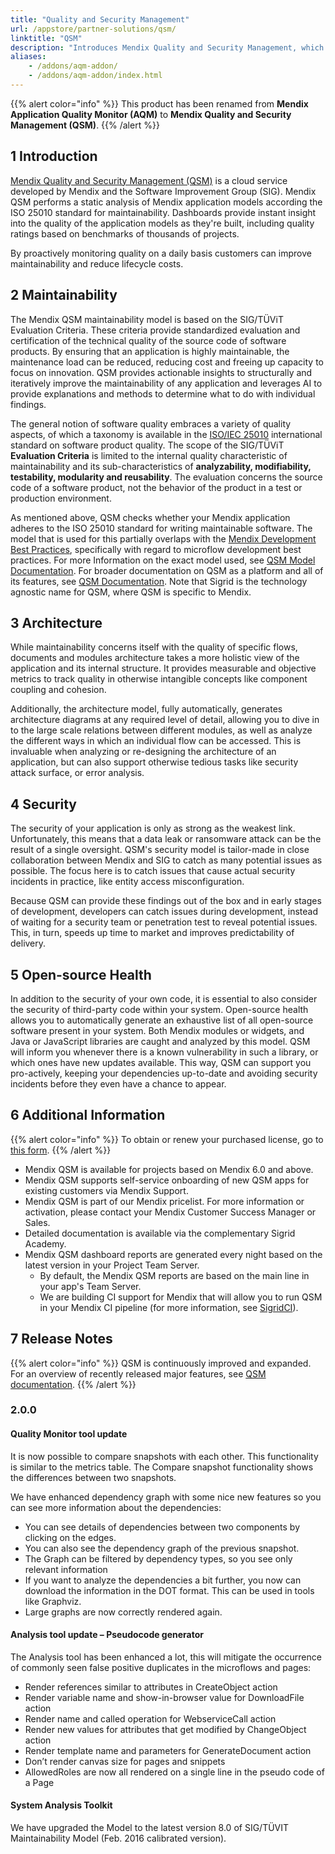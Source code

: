 ```yaml
---
title: "Quality and Security Management"
url: /appstore/partner-solutions/qsm/
linktitle: "QSM"
description: "Introduces Mendix Quality and Security Management, which is a cloud service developed by Mendix and the Software Improvement Group (SIG), and the implemented checks for best practices."
aliases:
    - /addons/aqm-addon/
    - /addons/aqm-addon/index.html
---
```


{{% alert color="info" %}}
This product has been renamed from **Mendix Application Quality Monitor (AQM)** to **Mendix Quality and Security Management (QSM)**.
{{% /alert %}}

## 1 Introduction

[Mendix Quality and Security Management (QSM)](https://www.softwareimprovementgroup.com/solutions/sigrid-for-mendix-quality-and-security-management/) is a cloud service developed by Mendix and the Software Improvement Group (SIG). Mendix QSM performs a static analysis of Mendix application models according the ISO 25010 standard for maintainability. Dashboards provide instant insight into the quality of the application models as they're built, including quality ratings based on benchmarks of thousands of projects.

By proactively monitoring quality on a daily basis customers can improve maintainability and reduce lifecycle costs.

## 2 Maintainability

The Mendix QSM maintainability model is based on the SIG/TÜViT Evaluation Criteria. These criteria provide standardized evaluation and certification of the technical quality of the source code of software products. By ensuring that an application is highly maintainable, the maintenance load can be reduced, reducing cost and freeing up capacity to focus on innovation. QSM provides actionable insights to structurally and iteratively improve the maintainability of any application and leverages AI to provide explanations and methods to determine what to do with individual findings. 

The general notion of software quality embraces a variety of quality aspects, of which a taxonomy is available in the [ISO/IEC 25010](https://iso25000.com/index.php/en/iso-25000-standards/iso-25010) international standard on software product quality. The scope of the SIG/TÜViT **Evaluation Criteria** is limited to the internal quality characteristic of maintainability and its sub-characteristics of **analyzability, modifiability, testability, modularity and reusability**. The evaluation concerns the source code of a software product, not the behavior of the product in a test or production environment. 

As mentioned above, QSM checks whether your Mendix application adheres to the ISO 25010 standard for writing maintainable software. The model that is used for this partially overlaps with the [Mendix Development Best Practices](/refguide/dev-best-practices/), specifically with regard to microflow development best practices. For more Information on the exact model used, see [QSM Model Documentation](https://www.softwareimprovementgroup.com/wp-content/uploads/SIG-TUViT-Evaluation-Criteria-Trusted-Product-Maintainability.pdf). For broader documentation on QSM as a platform and all of its features, see [QSM Documentation](https://docs.sigrid-says.com/). Note that Sigrid is the technology agnostic name for QSM, where QSM is specific to Mendix.

## 3 Architecture

While maintainability concerns itself with the quality of specific flows, documents and modules architecture takes a more holistic view of the application and its internal structure. It provides measurable and objective metrics to track quality in otherwise intangible concepts like component coupling and cohesion.

Additionally, the architecture model, fully automatically, generates architecture diagrams at any required level of detail, allowing you to dive in to the large scale relations between different modules, as well as analyze the different ways in which an individual flow can be accessed. This is invaluable when analyzing or re-designing the architecture of an application, but can also support otherwise tedious tasks like security attack surface, or error analysis. 

## 4 Security

The security of your application is only as strong as the weakest link. Unfortunately, this means that a data leak or ransomware attack can be the result of a single oversight. QSM's security model is tailor-made in close collaboration between Mendix and SIG to catch as many potential issues as possible. The focus here is to catch issues that cause actual security incidents in practice, like entity access misconfiguration. 

Because QSM can provide these findings out of the box and in early stages of development, developers can catch issues during development, instead of waiting for a security team or penetration test to reveal potential issues. This, in turn, speeds up time to market and improves predictability of delivery. 

## 5 Open-source Health

In addition to the security of your own code, it is essential to also consider the security of third-party code within your system. Open-source health allows you to automatically generate an exhaustive list of all open-source software present in your system. Both Mendix modules or widgets, and Java or JavaScript libraries are caught and analyzed by this model. QSM will inform you whenever there is a known vulnerability in such a library, or which ones have new updates available. This way, QSM can support you pro-actively, keeping your dependencies up-to-date and avoiding security incidents before they even have a chance to appear. 

## 6 Additional Information

{{% alert color="info" %}}
To obtain or renew your purchased license, go to [this form](https://addon.mendix.com/index.html).
{{% /alert %}}

* Mendix QSM is available for projects based on Mendix 6.0 and above.
* Mendix QSM supports self-service onboarding of new QSM apps for existing customers via Mendix Support.
* Mendix QSM is part of our Mendix pricelist. For more information or activation, please contact your Mendix Customer Success Manager or Sales.
* Detailed documentation is available via the complementary Sigrid Academy.
* Mendix QSM dashboard reports are generated every night based on the latest version in your Project Team Server.
    * By default, the Mendix QSM reports are based on the main line in your app's Team Server.
    * We are building CI support for Mendix that will allow you to run QSM in your Mendix CI pipeline (for more information, see [SigridCI](https://github.com/Software-Improvement-Group/sigridci)).


## 7 Release Notes

{{% alert color="info" %}}
QSM is continuously improved and expanded. For an overview of recently released major features, see [QSM documentation](https://docs.sigrid-says.com/reference/release-notes.html). 
{{% /alert %}}

### 2.0.0

#### Quality Monitor tool update

It is now possible to compare snapshots with each other. This functionality is similar to the metrics table.
The Compare snapshot functionality shows the differences between two snapshots.

We have enhanced dependency graph with some nice new features so you can see more information about the dependencies:

* You can see details of dependencies between two components by clicking on the edges.
* You can also see the dependency graph of the previous snapshot.
* The Graph can be filtered by dependency types, so you see only relevant information
* If you want to analyze the dependencies a bit further, you now can download the information in the DOT format. This can be used in tools like Graphviz.
* Large graphs are now correctly rendered again.

#### Analysis tool update – Pseudocode generator

The Analysis tool has been enhanced a lot, this will mitigate the occurrence of commonly seen false positive duplicates in the microflows and pages:

* Render references similar to attributes in CreateObject action
* Render variable name and show-in-browser value for DownloadFile action
* Render name and called operation for WebserviceCall action
* Render new values for attributes that get modified by ChangeObject action
* Render template name and parameters for GenerateDocument action
* Don’t render canvas size for pages and snippets
* AllowedRoles are now all rendered on a single line in the pseudo code of a Page

#### System Analysis Toolkit

We have upgraded the Model to the latest version 8.0 of SIG/TÜVIT Maintainability Model (Feb. 2016 calibrated version).
